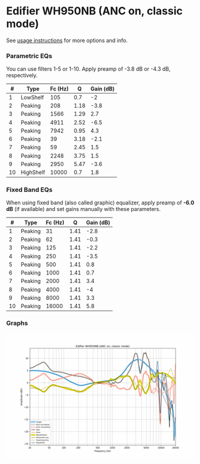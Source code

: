 # Edifier WH950NB (ANC on, classic mode)
See [usage instructions](https://github.com/jaakkopasanen/AutoEq#usage) for more options and info.

### Parametric EQs
You can use filters 1-5 or 1-10. Apply preamp of -3.8 dB or -4.3 dB, respectively.

|   # | Type      |   Fc (Hz) |    Q |   Gain (dB) |
|-----|-----------|-----------|------|-------------|
|   1 | LowShelf  |       105 | 0.7  |        -2   |
|   2 | Peaking   |       208 | 1.18 |        -3.8 |
|   3 | Peaking   |      1566 | 1.29 |         2.7 |
|   4 | Peaking   |      4911 | 2.52 |        -6.5 |
|   5 | Peaking   |      7942 | 0.95 |         4.3 |
|   6 | Peaking   |        39 | 3.18 |        -2.1 |
|   7 | Peaking   |        59 | 2.45 |         1.5 |
|   8 | Peaking   |      2248 | 3.75 |         1.5 |
|   9 | Peaking   |      2950 | 5.47 |        -3.6 |
|  10 | HighShelf |     10000 | 0.7  |         1.8 |

### Fixed Band EQs
When using fixed band (also called graphic) equalizer, apply preamp of **-6.0 dB** (if available) and set gains manually with these parameters.

|   # | Type    |   Fc (Hz) |    Q |   Gain (dB) |
|-----|---------|-----------|------|-------------|
|   1 | Peaking |        31 | 1.41 |        -2.8 |
|   2 | Peaking |        62 | 1.41 |        -0.3 |
|   3 | Peaking |       125 | 1.41 |        -2.2 |
|   4 | Peaking |       250 | 1.41 |        -3.5 |
|   5 | Peaking |       500 | 1.41 |         0.8 |
|   6 | Peaking |      1000 | 1.41 |         0.7 |
|   7 | Peaking |      2000 | 1.41 |         3.4 |
|   8 | Peaking |      4000 | 1.41 |        -4   |
|   9 | Peaking |      8000 | 1.41 |         3.3 |
|  10 | Peaking |     16000 | 1.41 |         5.8 |

### Graphs
![](./Edifier%20WH950NB%20(ANC%20on,%20classic%20mode).png)
